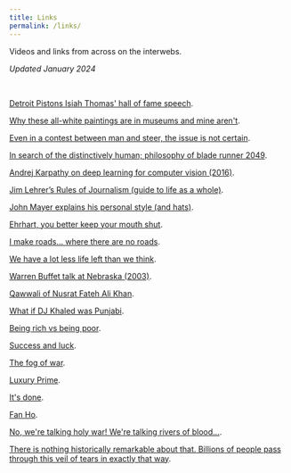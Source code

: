 ```yaml
---
title: Links
permalink: /links/
---
```


Videos and links from across on the interwebs.

<i>Updated January 2024</i>


<p>&nbsp;</p>

<a href="https://youtu.be/8VnW3EE-4Mo?t=287" target="_blank">Detroit Pistons Isiah Thomas' hall of fame speech</a>. 

<a href="https://www.youtube.com/watch?v=9aGRHOpMRUg&list=FLXJuURIK0_r_mGlRWSPkgCw&index=78&t=0s" target="_blank">Why these all-white paintings are in museums and mine aren't</a>. 

<a href="https://www.youtube.com/watch?v=Z6CRc2r9dM8&list=FLXJuURIK0_r_mGlRWSPkgCw&index=5&t=0s" target="_blank">Even in a contest between man and steer, the issue is not certain</a>. 

<a href="https://www.youtube.com/watch?v=O4etinsAy34&list=FLXJuURIK0_r_mGlRWSPkgCw&index=109&t=0s" target="_blank">In search of the distinctively human; philosophy of blade runner 2049</a>. 

<a href="https://www.youtube.com/watch?v=u6aEYuemt0M" target="_blank">Andrej Karpathy on deep learning for computer vision (2016)</a>. 

<a href="https://ethics.utep.edu/images/Jim_Lehrer_Rules_of_Journalism.pdf" target="_blank">Jim Lehrer’s Rules of Journalism (guide to life as a whole)</a>. 

<a href="https://www.youtube.com/watch?v=G4gjJoMi2vY" target="_blank">John Mayer explains his personal style (and hats)</a>. 

<a href= "https://youtu.be/tixOyiR8B-8" target="_blank">Ehrhart, you better keep your mouth shut</a>. 

<a href="https://youtu.be/s0MDY9fl-IA" target="_blank">I make roads... where there are no roads</a>.

<a href="https://waitbutwhy.com/2015/12/the-tail-end.html" target="_blank">We have a lot less life left than we think</a>. 

<a href="https://www.youtube.com/watch?v=M-vQGxTFfPU&list=FLXJuURIK0_r_mGlRWSPkgCw&index=103&t=0s" target="_blank">Warren Buffet talk at Nebraska (2003)</a>.

<a href= "https://www.youtube.com/watch?v=ojIHZqvJpV0&list=FLXJuURIK0_r_mGlRWSPkgCw&index=64&t=0s" target="_blank">Qawwali of Nusrat Fateh Ali Khan</a>. 
 
<a href="https://www.youtube.com/watch?v=j-e2kIB3KJc&list=FLXJuURIK0_r_mGlRWSPkgCw&index=138" target="_blank">What if DJ Khaled was Punjabi</a>. 

<a href= "https://www.youtube.com/watch?v=ROfBLx6bLZI&list=FLXJuURIK0_r_mGlRWSPkgCw&index=44&t=0s" target="_blank">Being rich vs being poor</a>. 

<a href= "https://youtu.be/3LopI4YeC4I" target="_blank">Success and luck</a>. 

<a href= "https://youtu.be/SfPwR00HXM0" target="_blank">The fog of war</a>. 

<a href= "https://hbswk.hbs.edu/item/the-luxury-prime-how-luxury-changes-people" target="_blank">Luxury Prime</a>. 

<a href= "https://youtu.be/1_TuEO6Mttw" target="_blank">It's done</a>. 

<a href="https://www.youtube.com/watch?v=tmnXHPjhSIM&list=FLXJuURIK0_r_mGlRWSPkgCw&index=32&t=0s" target="_blank">Fan Ho</a>. 

<a href="https://youtu.be/KvW2dYbfD0w?si=6WOMGlfoxV4mkJEp&t=587" target="_blank">No, we're talking holy war! We're talking rivers of blood...</a>. 

<a href="https://youtu.be/JN8FM1NCOSk?si=DKdLtfthgnVB6oh5&t=211" target="_blank">There is nothing historically remarkable about that. Billions of people pass through this veil of tears in exactly that way</a>. 















